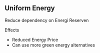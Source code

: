 
Uniform Energy
---

Reduce dependency on Energi Reserven 

Effects 
- Reduced Energy Price
- Can use more green energy alternatives
